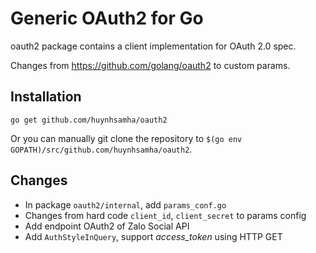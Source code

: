 # Generic OAuth2 for Go

oauth2 package contains a client implementation for OAuth 2.0 spec.

Changes from https://github.com/golang/oauth2 to custom params.

## Installation

~~~~
go get github.com/huynhsamha/oauth2
~~~~

Or you can manually git clone the repository to
`$(go env GOPATH)/src/github.com/huynhsamha/oauth2`.

## Changes

+ In package `oauth2/internal`, add `params_conf.go`
+ Changes from hard code `client_id`, `client_secret` to params config
+ Add endpoint OAuth2 of Zalo Social API
+ Add `AuthStyleInQuery`, support *access_token* using HTTP GET
